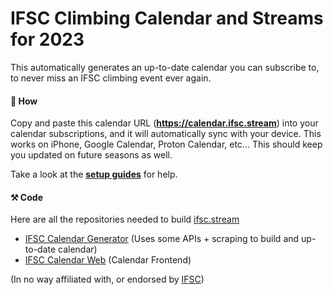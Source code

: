 # IFSC Climbing Calendar and Streams for 2023

This automatically generates an up-to-date calendar you can subscribe to, to never miss an IFSC climbing event ever again.

#### 👀 How
Copy and paste this calendar URL (**https://calendar.ifsc.stream**) into your calendar subscriptions, and it will
automatically sync with your device. This works on iPhone, Google Calendar, Proton Calendar, etc... This should keep
you updated on future seasons as well.

Take a look at the **[setup guides](https://github.com/sportclimbing/ifsc-calendar/wiki)** for help.

#### ⚒️ Code
Here are all the repositories needed to build [ifsc.stream](https://ifsc.stream/)

- [IFSC Calendar Generator](https://github.com/sportclimbing/ifsc-calendar) (Uses some APIs + scraping to build and up-to-date calendar)
- [IFSC Calendar Web](https://github.com/sportclimbing/web) (Calendar Frontend) 

(In no way affiliated with, or endorsed by [IFSC](https://www.ifsc-climbing.org/))
